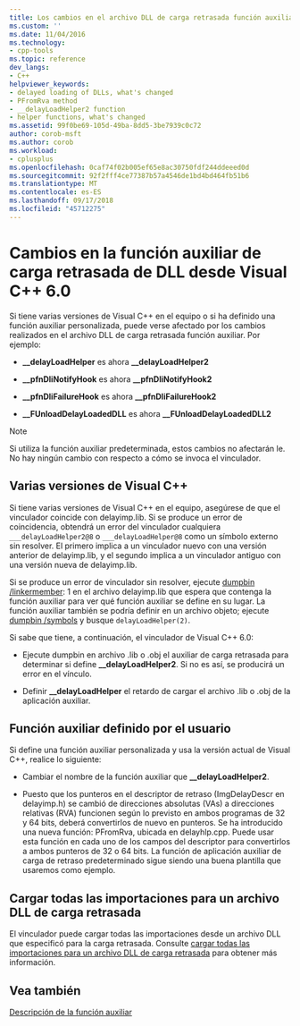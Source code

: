 ```yaml
---
title: Los cambios en el archivo DLL de carga retrasada función auxiliar desde Visual C++ 6.0 | Microsoft Docs
ms.custom: ''
ms.date: 11/04/2016
ms.technology:
- cpp-tools
ms.topic: reference
dev_langs:
- C++
helpviewer_keywords:
- delayed loading of DLLs, what's changed
- PFromRva method
- __delayLoadHelper2 function
- helper functions, what's changed
ms.assetid: 99f0be69-105d-49ba-8dd5-3be7939c0c72
author: corob-msft
ms.author: corob
ms.workload:
- cplusplus
ms.openlocfilehash: 0caf74f02b005ef65e8ac30750fdf244ddeeed0d
ms.sourcegitcommit: 92f2fff4ce77387b57a4546de1bd4bd464fb51b6
ms.translationtype: MT
ms.contentlocale: es-ES
ms.lasthandoff: 09/17/2018
ms.locfileid: "45712275"
---
```

# <a name="changes-in-the-dll-delayed-loading-helper-function-since-visual-c-60"></a>Cambios en la función auxiliar de carga retrasada de DLL desde Visual C++ 6.0

Si tiene varias versiones de Visual C++ en el equipo o si ha definido una función auxiliar personalizada, puede verse afectado por los cambios realizados en el archivo DLL de carga retrasada función auxiliar. Por ejemplo:

- **__delayLoadHelper** es ahora **__delayLoadHelper2**

- **__pfnDliNotifyHook** es ahora **__pfnDliNotifyHook2**

- **__pfnDliFailureHook** es ahora **__pfnDliFailureHook2**

- **__FUnloadDelayLoadedDLL** es ahora **__FUnloadDelayLoadedDLL2**

> [!NOTE]
>  Si utiliza la función auxiliar predeterminada, estos cambios no afectarán le. No hay ningún cambio con respecto a cómo se invoca el vinculador.

## <a name="multiple-versions-of-visual-c"></a>Varias versiones de Visual C++

Si tiene varias versiones de Visual C++ en el equipo, asegúrese de que el vinculador coincide con delayimp.lib. Si se produce un error de coincidencia, obtendrá un error del vinculador cualquiera `___delayLoadHelper2@8` o `___delayLoadHelper@8` como un símbolo externo sin resolver. El primero implica a un vinculador nuevo con una versión anterior de delayimp.lib, y el segundo implica a un vinculador antiguo con una versión nueva de delayimp.lib.

Si se produce un error de vinculador sin resolver, ejecute [dumpbin /linkermember](../../build/reference/linkermember.md): 1 en el archivo delayimp.lib que espera que contenga la función auxiliar para ver qué función auxiliar se define en su lugar. La función auxiliar también se podría definir en un archivo objeto; ejecute [dumpbin /symbols](../../build/reference/symbols.md) y busque `delayLoadHelper(2)`.

Si sabe que tiene, a continuación, el vinculador de Visual C++ 6.0:

- Ejecute dumpbin en archivo .lib o .obj el auxiliar de carga retrasada para determinar si define **__delayLoadHelper2**. Si no es así, se producirá un error en el vínculo.

- Definir **__delayLoadHelper** el retardo de cargar el archivo .lib o .obj de la aplicación auxiliar.

## <a name="user-defined-helper-function"></a>Función auxiliar definido por el usuario

Si define una función auxiliar personalizada y usa la versión actual de Visual C++, realice lo siguiente:

- Cambiar el nombre de la función auxiliar que **__delayLoadHelper2**.

- Puesto que los punteros en el descriptor de retraso (ImgDelayDescr en delayimp.h) se cambió de direcciones absolutas (VAs) a direcciones relativas (RVA) funcionen según lo previsto en ambos programas de 32 y 64 bits, deberá convertirlos de nuevo en punteros. Se ha introducido una nueva función: PFromRva, ubicada en delayhlp.cpp. Puede usar esta función en cada uno de los campos del descriptor para convertirlos a ambos punteros de 32 o 64 bits. La función de aplicación auxiliar de carga de retraso predeterminado sigue siendo una buena plantilla que usaremos como ejemplo.

## <a name="load-all-imports-for-a-delay-loaded-dll"></a>Cargar todas las importaciones para un archivo DLL de carga retrasada

El vinculador puede cargar todas las importaciones desde un archivo DLL que especificó para la carga retrasada. Consulte [cargar todas las importaciones para un archivo DLL de carga retrasada](../../build/reference/loading-all-imports-for-a-delay-loaded-dll.md) para obtener más información.

## <a name="see-also"></a>Vea también

[Descripción de la función auxiliar](understanding-the-helper-function.md)